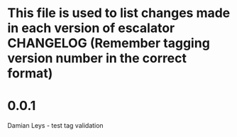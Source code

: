This file is used to list changes made in each version of escalator
CHANGELOG (Remember tagging version number in the correct format)
=========

# 0.0.1
Damian Leys - test tag validation